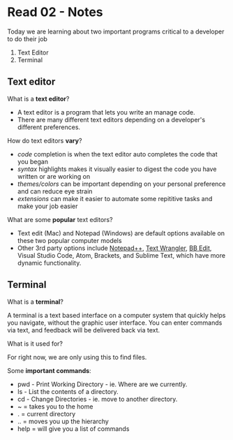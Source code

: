 # Read 02 - Notes

Today we are learning about two important programs critical to a developer to do their job
1. Text Editor
1. Terminal

## Text editor

What is a **text editor**?
- A text editor is a program that lets you write an manage code.
- There are many different text editors depending on a developer's different preferences.

How do text editors **vary**? 
- *code* completion is when the text editor auto completes the code that you began
- *syntax* highlights makes it visually easier to digest the code you have written or are working on
- *themes/colors* can be important depending on your personal preference and can reduce eye strain
- *extensions* can make it easier to automate some repititive tasks and make your job easier

What are some **popular** text editors?
- Text edit (Mac) and Notepad (Windows) are default options available on these two popular computer models
- Other 3rd party options include [Notepad++](https://notepad-plus-plus.org/), [Text Wrangler](https://apps.apple.com/us/app/textwrangler/id404010395?mt=12), [BB Edit](https://www.barebones.com/products/bbedit/), Visual Studio Code, Atom, Brackets, and Sublime Text, which have more dynamic functionality.

## Terminal

What is a **terminal**?

A terminal is a text based interface on a computer system that quickly helps you navigate, without the graphic user interface. You can enter commands via text, and feedback will be delivered back via text. 

What is it used for?

For right now, we are only using this to find files.

Some **important commands**:
- pwd - Print Working Directory - ie. Where are we currently.
- ls - List the contents of a directory.
- cd - Change Directories - ie. move to another directory.
- ~ = takes you to the home
- . = current directory
- .. = moves you up the hierarchy
- help = will give you a list of commands
